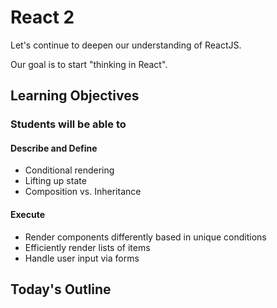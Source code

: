 # React 2

Let's continue to deepen our understanding of ReactJS.

Our goal is to start "thinking in React".

## Learning Objectives

### Students will be able to

#### Describe and Define

- Conditional rendering
- Lifting up state
- Composition vs. Inheritance

#### Execute

- Render components differently based in unique conditions
- Efficiently render lists of items
- Handle user input via forms

## Today's Outline

<!-- To Be Completed By Instructor -->
